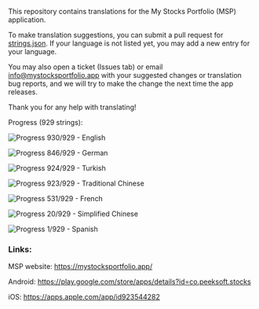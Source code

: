 This repository contains translations for the My Stocks Portfolio (MSP) application.

To make translation suggestions, you can submit a pull request for [strings.json](https://github.com/mystocksportfolio/translations/blob/main/strings.json). If your language is not listed yet, you may add a new entry for your language.

You may also open a ticket (Issues tab) or email info@mystocksportfolio.app with your suggested changes or translation bug reports, and we will try to make the change the next time the app releases.

Thank you for any help with translating!

Progress (929 strings):

![Progress](https://progress-bar.dev/100?title=en&width=120) 930/929 - English

![Progress](https://progress-bar.dev/91?title=de&width=120) 846/929 - German

![Progress](https://progress-bar.dev/99?title=tr&width=120) 924/929 - Turkish

![Progress](https://progress-bar.dev/99?title=zh-Hant-TW&width=120) 923/929 - Traditional Chinese

![Progress](https://progress-bar.dev/57?title=fr&width=120) 531/929 - French

![Progress](https://progress-bar.dev/2?title=zh&width=120) 20/929 - Simplified Chinese

![Progress](https://progress-bar.dev/0?title=es&width=120) 1/929 - Spanish

### Links:

MSP website: https://mystocksportfolio.app/

Android: https://play.google.com/store/apps/details?id=co.peeksoft.stocks

iOS: https://apps.apple.com/app/id923544282
